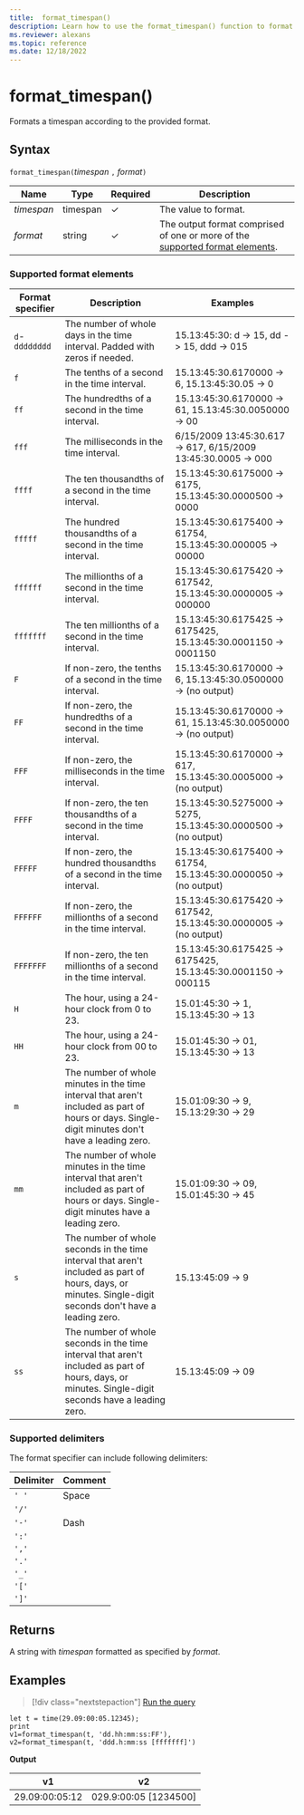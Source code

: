 ```yaml
---
title:  format_timespan()
description: Learn how to use the format_timespan() function to format a timespan according to the provided format.
ms.reviewer: alexans
ms.topic: reference
ms.date: 12/18/2022
---
```

# format_timespan()

Formats a timespan according to the provided format.

## Syntax

`format_timespan(`*timespan* `,` *format*`)`

| Name | Type | Required | Description |
|--|--|--|--|
| *timespan* | timespan | &check; | The value to format.|
| *format* | string | &check;| The output format comprised of one or more of the [supported format elements](#supported-format-elements).

### Supported format elements

|Format specifier| Description| Examples
|---|---|---
|`d`-`dddddddd`| The number of whole days in the time interval. Padded with zeros if needed.| 15.13:45:30: d -> 15, dd -> 15, ddd -> 015
|`f`| The tenths of a second in the time interval.| 15.13:45:30.6170000 -> 6, 15.13:45:30.05 -> 0
|`ff`| The hundredths of a second in the time interval.| 15.13:45:30.6170000 -> 61, 15.13:45:30.0050000 -> 00
|`fff`| The milliseconds in the time interval.| 6/15/2009 13:45:30.617 -> 617, 6/15/2009 13:45:30.0005 -> 000
|`ffff`| The ten thousandths of a second in the time interval.| 15.13:45:30.6175000 -> 6175, 15.13:45:30.0000500 -> 0000
|`fffff`| The hundred thousandths of a second in the time interval.| 15.13:45:30.6175400 -> 61754, 15.13:45:30.000005 -> 00000
|`ffffff`| The millionths of a second in the time interval.| 15.13:45:30.6175420 -> 617542, 15.13:45:30.0000005 -> 000000
|`fffffff`| The ten millionths of a second in the time interval.| 15.13:45:30.6175425 -> 6175425, 15.13:45:30.0001150 -> 0001150
|`F`| If non-zero, the tenths of a second in the time interval.| 15.13:45:30.6170000 -> 6, 15.13:45:30.0500000 -> (no output)
|`FF`| If non-zero, the hundredths of a second in the time interval.| 15.13:45:30.6170000 -> 61, 15.13:45:30.0050000 -> (no output)
|`FFF`| If non-zero, the milliseconds in the time interval.| 15.13:45:30.6170000 -> 617, 15.13:45:30.0005000 -> (no output)
|`FFFF`| If non-zero, the ten thousandths of a second in the time interval. |15.13:45:30.5275000 -> 5275, 15.13:45:30.0000500 -> (no output)
|`FFFFF`| If non-zero, the hundred thousandths of a second in the time interval.| 15.13:45:30.6175400 -> 61754, 15.13:45:30.0000050 -> (no output)
|`FFFFFF`| If non-zero, the millionths of a second in the time interval.| 15.13:45:30.6175420 -> 617542, 15.13:45:30.0000005 -> (no output)
|`FFFFFFF`| If non-zero, the ten millionths of a second in the time interval.| 15.13:45:30.6175425 -> 6175425, 15.13:45:30.0001150 -> 000115
|`H`| The hour, using a 24-hour clock from 0 to 23.| 15.01:45:30 -> 1, 15.13:45:30 -> 13
|`HH`| The hour, using a 24-hour clock from 00 to 23.| 15.01:45:30 -> 01, 15.13:45:30 -> 13
|`m`| The number of whole minutes in the time interval that aren't included as part of hours or days. Single-digit minutes don't have a leading zero.| 15.01:09:30 -> 9, 15.13:29:30 -> 29
|`mm`| The number of whole minutes in the time interval that aren't included as part of hours or days. Single-digit minutes have a leading zero.| 15.01:09:30 -> 09, 15.01:45:30 -> 45
|`s`| The number of whole seconds in the time interval that aren't included as part of hours, days, or minutes. Single-digit seconds don't have a leading zero.| 15.13:45:09 -> 9
|`ss`|The number of whole seconds in the time interval that aren't included as part of hours, days, or minutes. Single-digit seconds have a leading zero.| 15.13:45:09 -> 09

### Supported delimiters

The format specifier can include following delimiters:

|Delimiter|Comment|
|---------|-------|
|`' '`| Space|
|`'/'`||
|`'-'`|Dash|
|`':'`||
|`','`||
|`'.'`||
|`'_'`||
|`'['`||
|`']'`||

## Returns

A string with *timespan* formatted as specified by *format*.

## Examples

> [!div class="nextstepaction"]
> <a href="https://dataexplorer.azure.com/clusters/help/databases/Samples?query=H4sIAAAAAAAAA8tJLVEoUbBVKMnMTdUwstQzsLQyMLAyMNUzNDI2MdW05iooyswrUeAqM7RNyy/KTSyJB6ksLkjM0yjRUVBPSdHLyLDKzbUqLrZyc1PX1OEqM8KhEKgSolAhOg0CYtU1AcM/CQ1/AAAA" target="_blank">Run the query</a>

```kusto
let t = time(29.09:00:05.12345);
print 
v1=format_timespan(t, 'dd.hh:mm:ss:FF'),
v2=format_timespan(t, 'ddd.h:mm:ss [fffffff]')
```

**Output**

|v1|v2|
|---|---|
|29.09:00:05:12|029.9:00:05 [1234500]|
